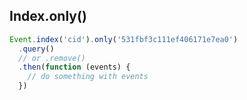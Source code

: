 ## Index.only()

```javascript
Event.index('cid').only('531fbf3c111ef406171e7ea0')
  .query()
  // or .remove()
  .then(function (events) {
    // do something with events
  })
```